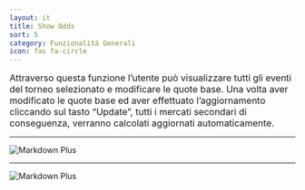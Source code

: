 ```yaml
---
layout: it
title: Show Odds
sort: 5
category: Funzionalità Generali
icon: fas fa-circle
---
```

<p class="message">
  
</p>

 <font size="3">Attraverso questa funzione l’utente può visualizzare tutti gli eventi del torneo selezionato e modificare le quote base. Una volta aver modificato le quote base ed aver effettuato l’aggiornamento cliccando sul tasto “Update”, tutti i mercati secondari di conseguenza, verranno calcolati aggiornati automaticamente.</font> 

---

![Markdown Plus]({{site.baseurl}}/public/images/gestione-quote/Show-Odds.png)

---

![Markdown Plus]({{site.baseurl}}/public/images//gestione-quote/Show-Odds-due.png)